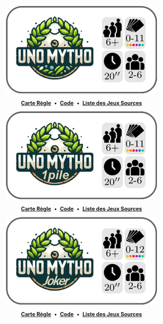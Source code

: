 <a name="unomytho"></a>
<p align="center">
  <img src="https://github.com/Polyhedr/Sources/blob/fran%C3%A7ais/rules/Unomytho/Unomytho/rule_top.png" width="400px">
     <p align="center">
      <a href="https://github.com/Polyhedr/Sources/blob/fran%C3%A7ais/rules/Unomytho/Unomytho/rule.pdf"><strong>Carte Règle</strong></a>
      &nbsp;•&nbsp;
      <a href="https://github.com/Polyhedr/Sources/blob/fran%C3%A7ais/rules/Unomytho/Unomytho/rule.tex"><strong>Code</strong></a>
      &nbsp;•&nbsp;
      <a href="https://github.com/Polyhedr/Sources/tree/fran%C3%A7ais?tab=readme-ov-file#les-jeux-sources-"><strong>Liste des Jeux Sources</strong></a>
     </p>
</p>


<a name="unomytho-1pile"></a>
<p align="center">
  <img src="https://github.com/Polyhedr/Sources/blob/fran%C3%A7ais/rules/Unomytho/Unomytho_1pile/rule_top.png" width="400px">
     <p align="center">
      <a href="https://github.com/Polyhedr/Sources/blob/fran%C3%A7ais/rules/Unomytho/Unomytho_1pile/rule.pdf"><strong>Carte Règle</strong></a>
      &nbsp;•&nbsp;
      <a href="https://github.com/Polyhedr/Sources/blob/fran%C3%A7ais/rules/Unomytho/Unomytho_1pile/rule.tex"><strong>Code</strong></a>
      &nbsp;•&nbsp;
      <a href="https://github.com/Polyhedr/Sources/tree/fran%C3%A7ais?tab=readme-ov-file#les-jeux-sources-"><strong>Liste des Jeux Sources</strong></a>
     </p>
</p>


<a name="unomytho-joker"></a>
<p align="center">
  <img src="https://github.com/Polyhedr/Sources/blob/fran%C3%A7ais/rules/Unomytho/Unomytho_joker/rule_top.png" width="400px">
     <p align="center">
      <a href="https://github.com/Polyhedr/Sources/blob/fran%C3%A7ais/rules/Unomytho/Unomytho_joker/rule.pdf"><strong>Carte Règle</strong></a>
      &nbsp;•&nbsp;
      <a href="https://github.com/Polyhedr/Sources/blob/fran%C3%A7ais/rules/Unomytho/Unomytho_joker/rule.tex"><strong>Code</strong></a>
      &nbsp;•&nbsp;
      <a href="https://github.com/Polyhedr/Sources/tree/fran%C3%A7ais?tab=readme-ov-file#les-jeux-sources-"><strong>Liste des Jeux Sources</strong></a>
     </p>
</p>
